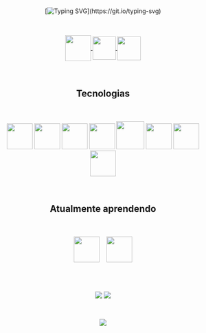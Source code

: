 <br/>
<div align="center">
 
[![Typing SVG](https://readme-typing-svg.herokuapp.com?font=Fira+Code&weight=250&size=40&duration=4000&pause=1500&color=1E90FF&center=true&vCenter=true&random=false&width=1000&lines=Olá%2C+meu+nome+é+Victor+Friche;)](https://git.io/typing-svg)

<br/>
<br/>

<div align="center"> 
<a href="https://instagram.com/victor.friche" target="_blank">
<img align="center" height="60" width="60" src="https://github.com/carolbarbosa101/carolbarbosa101/assets/44561610/88a3dd4d-f85e-4141-af09-a2667d81df5b">
</a>


<a href="mailto:vicfriche@gmail.com">
<img align="center"  height="54" width="54" src="https://github.com/carolbarbosa101/carolbarbosa101/assets/44561610/2856fdde-3200-4398-8290-a0e45d3a35a0">
</a>


<a  href="https://www.linkedin.com/in/victorfriche/" target=_blank>
<img align="center"  height="55" width="55" src="https://github.com/carolbarbosa101/carolbarbosa101/assets/44561610/bc26a6f8-f0d3-4f15-82e1-55680c48f269">
</a>

<br/>
<br/>
<br/>


## Tecnologias

<div align="center"> 
 
<br/>
<br/>

<img width="60px" height="60px" src="https://cdn.jsdelivr.net/gh/devicons/devicon@latest/icons/react/react-original.svg" />
<img width="60px" height="60px" src="https://cdn.jsdelivr.net/gh/devicons/devicon@latest/icons/nextjs/nextjs-original.svg" />
<img width="60px" height="60px" src="https://cdn.jsdelivr.net/gh/devicons/devicon@latest/icons/csharp/csharp-original.svg" />
<img width="60px" height="60px" src="https://cdn.jsdelivr.net/gh/devicons/devicon@latest/icons/java/java-original.svg" />
<img width="65px" height="65px" src="https://cdn.jsdelivr.net/gh/devicons/devicon@latest/icons/spring/spring-original-wordmark.svg" />
<img width="60px" height="60px" src="https://cdn.jsdelivr.net/gh/devicons/devicon@latest/icons/nodejs/nodejs-original.svg" />
<img width="60px" height="60px" src="https://cdn.jsdelivr.net/gh/devicons/devicon@latest/icons/dot-net/dot-net-original.svg" />
<img  width="60px" height="60px" src="https://cdn.jsdelivr.net/gh/devicons/devicon@latest/icons/mysql/mysql-original.svg" />
          
                                    


<br/>

</div>

<br/>
<br/>

## Atualmente aprendendo


<div align="center"> 
 
<br/>
<br/>

<img width="60px" height="60px" src="https://cdn.jsdelivr.net/gh/devicons/devicon@latest/icons/docker/docker-original-wordmark.svg" />
&nbsp;&nbsp;
<img width="60px" height="60px" src="https://cdn.jsdelivr.net/gh/devicons/devicon@latest/icons/amazonwebservices/amazonwebservices-plain-wordmark.svg" />                         


<br/>


</div>
 <br/> 

<br/>


 <br/> 
 
![](http://github-profile-summary-cards.vercel.app/api/cards/most-commit-language?username=friche11&theme=transparent) ![](http://github-profile-summary-cards.vercel.app/api/cards/repos-per-language?username=friche11&theme=transparent)


<br/>

![](http://github-profile-summary-cards.vercel.app/api/cards/profile-details?username=friche11&theme=transparent)


</div>
